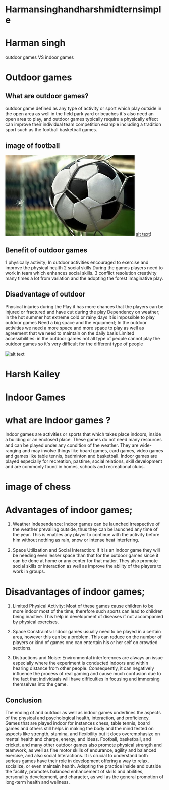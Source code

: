 # Harmansinghandharshmidternsimple

# Harman singh

outdoor games VS indoor games

# Outdoor games

## What are outdoor games?

outdoor game defined as any type of activity or sport which play outside in the open area as well in the field park yard or beaches it's also need an open area to play, and outdoor games typically require a physically effect can improve their individual team competition example including a tradition sport such as the football basketball games.

## image of football

![alt text](image/football.jpg)
[alt text](football.jpg)!

## Benefit of outdoor games

1 physically activity; In outdoor activities encouraged to exercise and improve the physical health
2 social skills During the games players need to work in team which enhances social skills.
3 conflict resolution creativity many times a lot from variation and the adopting the forest imaginative play.

## Disadvantage of outdoor

Physical injuries during the Play it has more chances that the players can be injured or fractured and have cut during the play
Dependency on weather; in the hot summer hot extreme cold or rainy days it is impossible to play outdoor games
Need a big space and the equipment; In the outdoor activities we need a more space and more space to play as well as agreement that we need to maintain on the daily basis
Limited accessibilities: in the outdoor games not all type of people cannot play the outdoor games so it's very difficult for the different type of people

![alt text](<download (1).jpg>)
# Harsh Kailey
# Indoor Games
# what are Indoor games ?
Indoor games are activities or sports that which takes place indoors, inside a building or an enclosed place. These games do not need many resources and can be played under any condition of the weather. They are wide-ranging and may involve things like board games, card games, video games and games like table tennis, badminton and basketball. Indoor games are played especially for recreation, pastime, social relations, skill development and are commonly found in homes, schools and recreational clubs.
# image of chess


# Advantages of indoor games;
1. Weather Independence: Indoor games can be launched irrespective of the weather prevailing outside, thus they can be launched any time of the year. This is enables any player to continue with the activity before him without nothing as rain, snow or intense heat interfering.

2. Space Utilization and Social Interaction: If it is an indoor game they will be needing even lesser space than that for the outdoor games since it can be done at home or any center for that matter. They also promote social skills or interaction as well as improve the ability of the players to work in groups.
# Disadvantages of indoor games;
1. Limited Physical Activity: Most of these games cause children to be more indoor most of the time, therefore such sports can lead to children being inactive. This help in development of diseases if not accompanied by physical exercises.

2. Space Constraints: Indoor games usually need to be played in a certain area, however this can be a problem. This can reduce on the number of players or kind of games one can entertain his or her self on crowded sections.

3. Distractions and Noise: Environmental interferences are always an issue especially where the experiment is conducted indoors and within hearing distance from other people. Consequently, it can negatively influence the process of real gaming and cause much confusion due to the fact that individuals will have difficulties in focusing and immersing themselves into the game.
## Conclusion
The ending of and outdoor as well as indoor games underlines the aspects of the physical and psychological health, interaction, and proficiency. Games that are played indoor for instances chess, table tennis, board games and others still helps in making the body and the mind tested on aspects like strength, stamina, and flexibility but it does overemphasize on mental health and charge, energy, and ideas. Football, basketball, and cricket, and many other outdoor games also promote physical strength and teamwork, as well as fine motor skills of endurance, agility and balanced exercise, and also social Interactions. 
It is crucial to understand both serious games have their role in development offering a way to relax, socialize, or even maintain health. Adapting the practice inside and outside the facility, promotes balanced enhancement of skills and abilities, personality development, and character, as well as the general promotion of long-term health and wellness. 